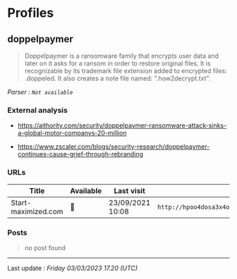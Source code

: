 # Profiles

## **doppelpaymer**

> Doppelpaymer is a ransomware family that encrypts user data and later on it asks for a ransom in order to restore original files. It is recognizable by its trademark file extension added to encrypted files: .doppeled. It also creates a note file named: ".how2decrypt.txt".

_Parser : `Not available`_

### External analysis
- https://aithority.com/security/doppelpaymer-ransomware-attack-sinks-a-global-motor-companys-20-million

- https://www.zscaler.com/blogs/security-research/doppelpaymer-continues-cause-grief-through-rebranding

### URLs
| Title | Available | Last visit | fqdn | Screenshot 
|---|---|---|---|---|
| Start-maximized.com | 🔴 | 23/09/2021 10:08 | `http://hpoo4dosa3x4ognfxpqcrjwnsigvslm7kv6hvmhh2yqczaxy3j6qnwad.onion` | ❌ | 

### Posts

> no post found


 --- 


Last update : _Friday 03/03/2023 17.20 (UTC)_
